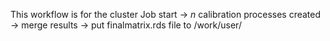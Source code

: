This workflow is for the cluster
Job start -> *n* calibration processes created -> merge results -> put finalmatrix.rds file to /work/user/
